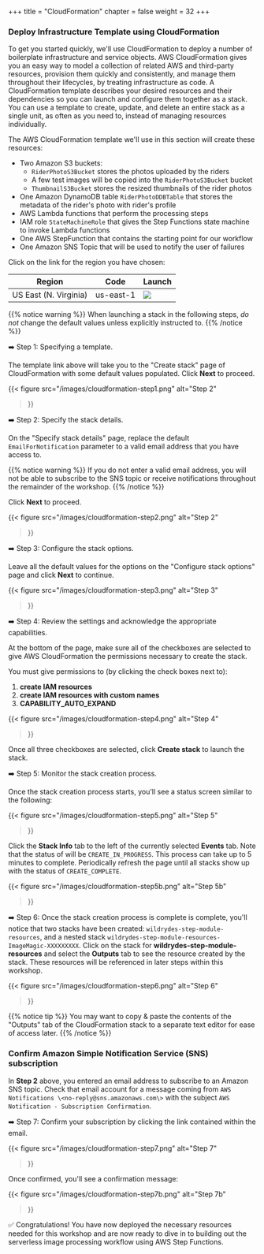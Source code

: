 +++
title = "CloudFormation"
chapter = false
weight = 32
+++

### Deploy Infrastructure Template using CloudFormation

To get you started quickly, we'll use CloudFormation to deploy a number of boilerplate infrastructure and service objects. AWS CloudFormation gives you an easy way to model a collection of related AWS and third-party resources, provision them quickly and consistently, and manage them throughout their lifecycles, by treating infrastructure as code. A CloudFormation template describes your desired resources and their dependencies so you can launch and configure them together as a stack. You can use a template to create, update, and delete an entire stack as a single unit, as often as you need to, instead of managing resources individually.

The AWS CloudFormation template we'll use in this section will create these resources:

* Two Amazon S3 buckets:
	* `RiderPhotoS3Bucket` stores the photos uploaded by the riders
	* A few test images will be copied into the `RiderPhotoS3Bucket` bucket
	* `ThumbnailS3Bucket` stores the resized thumbnails of the rider photos
* One Amazon DynamoDB table `RiderPhotoDDBTable` that stores the metadata of the rider's photo with rider's profile
* AWS Lambda functions that perform the processing steps
* IAM role `StateMachineRole` that gives the Step Functions state machine to invoke Lambda functions
* One AWS StepFunction that contains the starting point for our workflow
* One Amazon SNS Topic that will be used to notify the user of failures

Click on the link for the region you have chosen:  

Region| Code | Launch
------|------|-------
US East (N. Virginia) | us-east-1 | <a href="https://console.aws.amazon.com/cloudformation/home?region=us-east-1#/stacks/new?stackName=wildrydes-step-module-resources&templateURL=https://s3.amazonaws.com/serverless-image-processing-artifacts-yuharc22ktuu/ImageProcessing/sam_220615.yaml" target="_blank"><img src="http://docs.aws.amazon.com/AWSCloudFormation/latest/UserGuide/images/cloudformation-launch-stack-button.png" /></a>
<!--
US East (N. Virginia) | us-east-1 | [![Launch Module in us-east-1](http://docs.aws.amazon.com/AWSCloudFormation/latest/UserGuide/images/cloudformation-launch-stack-button.png)][Launch us-east-1]
-->
<!--
US East (Ohio)| `us-east-2` | [![Launch Module in us-east-2](http://docs.aws.amazon.com/AWSCloudFormation/latest/UserGuide/images/cloudformation-launch-stack-button.png)][Launch us-east-2]
US West (Oregon) | `us-west-2` | [![Launch Module in us-west-2](http://docs.aws.amazon.com/AWSCloudFormation/latest/UserGuide/images/cloudformation-launch-stack-button.png)][Launch us-west-2]
-->

{{% notice warning %}}
When launching a stack in the following steps, *do not* change the default values unless explicitly instructed to.
{{% /notice %}}

➡️ Step 1: Specifying a template.

The template link above will take you to the "Create stack" page of CloudFormation with some default values populated. Click **Next** to proceed.

{{< figure
    src="/images/cloudformation-step1.png"
    alt="Step 2"
>}}


➡️ Step 2: Specify the stack details.

On the "Specify stack details" page, replace the default `EmailForNotification` parameter to a valid email address that you have access to.

{{% notice warning %}}
If you do not enter a valid email address, you will not be able to subscribe to the SNS topic or receive notifications throughout the remainder of the workshop.
{{% /notice %}}

Click **Next** to proceed.

{{< figure
    src="/images/cloudformation-step2.png"
    alt="Step 2"
>}}



➡️ Step 3: Configure the stack options.

Leave all the default values for the options on the "Configure stack options" page and click **Next** to continue.

{{< figure
    src="/images/cloudformation-step3.png"
    alt="Step 3"
>}}



➡️ Step 4: Review the settings and acknowledge the appropriate capabilities.

At the bottom of the page, make sure all of the checkboxes are selected to give AWS CloudFormation the permissions necessary to create the stack.

You must give permissions to (by clicking the check boxes next to):
1. **create IAM resources**
1. **create IAM resources with custom names**
1. **CAPABILITY_AUTO_EXPAND**

{{< figure
    src="/images/cloudformation-step4.png"
    alt="Step 4"
>}}

Once all three checkboxes are selected, click **Create stack** to launch the stack.

➡️ Step 5: Monitor the stack creation process.

Once the stack creation process starts, you'll see a status screen similar to the following:

{{< figure
    src="/images/cloudformation-step5.png"
    alt="Step 5"
>}}

Click the **Stack Info** tab to the left of the currently selected **Events** tab. Note that the status of will be `CREATE_IN_PROGRESS`. This process can take up to 5 minutes to complete. Periodically refresh the page until all stacks show up with the status of `CREATE_COMPLETE`.

{{< figure
    src="/images/cloudformation-step5b.png"
    alt="Step 5b"
>}}

➡️ Step 6: Once the stack creation process is complete is complete, you'll notice that two stacks have been created: `wildrydes-step-module-resources`, and a nested stack `wildrydes-step-module-resources-ImageMagic-XXXXXXXXX`. Click on the stack for **wildrydes-step-module-resources** and select the **Outputs** tab to see the resource created by the stack. These resources will be referenced in later steps within this workshop.

{{< figure
    src="/images/cloudformation-step6.png"
    alt="Step 6"
>}}

{{% notice tip %}}
You may want to copy & paste the contents of the "Outputs" tab of the CloudFormation stack to a separate text editor for ease of access later.
{{% /notice %}}

### Confirm Amazon Simple Notification Service (SNS) subscription

In **Step 2** above, you entered an email address to subscribe to an Amazon SNS topic. Check that email account for a message coming from ``AWS Notifications \<no-reply@sns.amazonaws.com\>`` with the subject ``AWS Notification - Subscription Confirmation``.

➡️ Step 7: Confirm your subscription by clicking the link contained within the email.

{{< figure
    src="/images/cloudformation-step7.png"
    alt="Step 7"
>}}

Once confirmed, you'll see a confirmation message:

{{< figure
    src="/images/cloudformation-step7b.png"
    alt="Step 7b"
>}}

:white_check_mark: Congratulations! You have now deployed the necessary resources needed for this workshop and are now ready to dive in to building out the serverless image processing workflow using AWS Step Functions.


<!-- Reference URLs -->
[Launch us-east-1]: https://console.aws.amazon.com/cloudformation/home?region=us-east-1#/stacks/new?stackName=wildrydes-step-module-resources&templateURL=https://s3.amazonaws.com/serverless-image-processing-artifacts-yuharc22ktuu/ImageProcessing/sam.yaml
<!-- [Launch us-east-2]: https://console.aws.amazon.com/cloudformation/home?region=us-east-2#/stacks/new?stackName=wildrydes-step-module-resources&templateURL=https://s3-us-east-2.amazonaws.com/wildrydes-image-processing-us-east-2/ImageProcessing/setup-sam.yaml -->
<!-- [Launch us-west-2]: https://console.aws.amazon.com/cloudformation/home?region=us-west-2#/stacks/new?stackName=wildrydes-step-module-resources&templateURL=https://s3-us-west-2.amazonaws.com/wildrydes-image-processing-us-west-2/ImageProcessing/setup-sam.yaml -->
